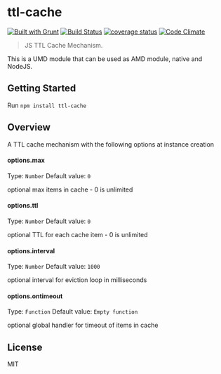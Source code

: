 ttl-cache
========
[![Built with Grunt](https://cdn.gruntjs.com/builtwith.png)](http://gruntjs.com/)
[![Build Status](https://travis-ci.org/LivePersonInc/ttl-cache.svg)](https://travis-ci.org/LivePersonInc/ttl-cache)
[![coverage status](http://img.shields.io/badge/local%20coverage-{{coverage}}%25-green.svg)](http://img.shields.io/badge/local%20coverage-{{coverage}}%25-green.svg)
[![Code Climate](https://codeclimate.com/github/LivePersonInc/ttl-cache/badges/gpa.svg)](https://codeclimate.com/github/LivePersonInc/ttl-cache)
<!---[![npm version](https://badge.fury.io/js/ttl-cache.svg)](http://badge.fury.io/js/ttl-cache)
[![Dependency Status](https://david-dm.org/LivePersonInc/ttl-cache.svg?theme=shields.io)](https://david-dm.org/LivePersonInc/ttl-cache)
[![devDependency Status](https://david-dm.org/LivePersonInc/ttl-cache/dev-status.svg?theme=shields.io)](https://david-dm.org/LivePersonInc/ttl-cache#info=devDependencies)
[![npm downloads](https://img.shields.io/npm/dm/ttl-cache.svg)](https://img.shields.io/npm/dm/ttl-cache.svg)
[![NPM](https://nodei.co/npm/ttl-cache.png)](https://nodei.co/npm/ttl-cache/) -->

> JS TTL Cache Mechanism.

This is a UMD module that can be used as AMD module, native and NodeJS.

Getting Started
---------------

Run `npm install ttl-cache`

Overview
-------------

A TTL cache mechanism with the following options at instance creation

#### options.max
Type: `Number`
Default value: `0`

optional max items in cache - 0 is unlimited

#### options.ttl
Type: `Number`
Default value: `0`

optional TTL for each cache item - 0 is unlimited

#### options.interval
Type: `Number`
Default value: `1000`

optional interval for eviction loop in milliseconds

#### options.ontimeout
Type: `Function`
Default value: `Empty function`

optional global handler for timeout of items in cache

License
----------
MIT
